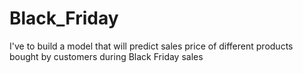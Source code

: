 # Black_Friday
I've to build a model that will predict sales price of different products bought by customers during Black Friday sales
